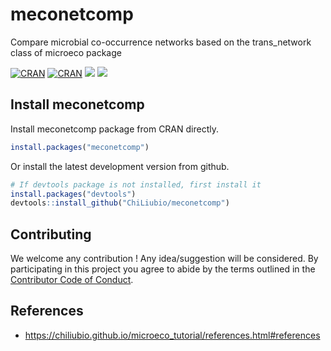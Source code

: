 
# meconetcomp

Compare microbial co-occurrence networks based on the trans_network class of microeco package

[![CRAN](https://www.r-pkg.org/badges/version/meconetcomp)](https://cran.r-project.org/web/packages/meconetcomp/index.html)
[![CRAN](https://cranlogs.r-pkg.org/badges/grand-total/meconetcomp)](https://cran.r-project.org/web/packages/meconetcomp/index.html)
![](https://img.shields.io/badge/Release-v0.2.0-blue.svg) ![](https://img.shields.io/badge/Test-v0.2.1-red.svg)


## Install meconetcomp

Install meconetcomp package from CRAN directly.

```r
install.packages("meconetcomp")
```

Or install the latest development version from github.

```r
# If devtools package is not installed, first install it
install.packages("devtools")
devtools::install_github("ChiLiubio/meconetcomp")
```


## Contributing

We welcome any contribution \! 
Any idea/suggestion will be considered.
By participating in this project you agree to abide by the terms outlined in the [Contributor Code of Conduct](CONDUCT.md).


## References
  - https://chiliubio.github.io/microeco_tutorial/references.html#references

